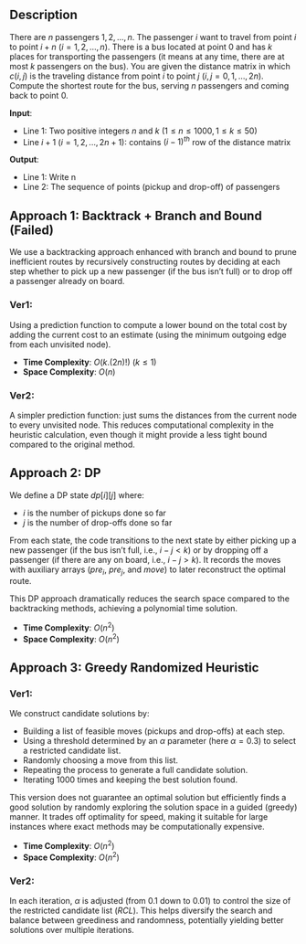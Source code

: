 ## Description
There are $n$ passengers $1, 2, ..., n$. The passenger $i$ want to travel from point $i$ to point $i + n$ $(i = 1,2,…,n)$. There is a bus located at point $0$ and has $k$ places for transporting the passengers (it means at any time, there are at most $k$ passengers on the bus). You are given the distance matrix in which $c(i,j)$ is the traveling distance from point $i$ to point $j$ $(i, j = 0,1,…, 2n)$. Compute the shortest route for the bus, serving $n$ passengers and coming back to point $0$.

**Input**: 
- Line $1$: Two positive integers $n$ and $k$ $(1 \leq n \leq 1000, 1 \leq k \leq 50)$
- Line $i+1$ $(i = 1, 2, ..., 2n+1)$: contains $(i-1)^{th}$ row of the distance matrix

**Output**: 
- Line $1$: Write n 
- Line $2$: The sequence of points (pickup and drop-off) of passengers
## Approach 1: Backtrack + Branch and Bound (Failed)
We use a backtracking approach enhanced with branch and bound to prune inefficient routes by recursively constructing routes by deciding at each step whether to pick up a new passenger (if the bus isn’t full) or to drop off a passenger already on board.

### Ver1:
Using a prediction function to compute a lower bound on the total cost by adding the current cost to an estimate (using the minimum outgoing edge from each unvisited node).
- **Time Complexity**: $O(k.(2n)!)$ $(k \leq 1)$
- **Space Complexity**: $O(n)$

### Ver2:
A simpler prediction function: just sums the distances from the current node to every unvisited node. This reduces computational complexity in the heuristic calculation, even though it might provide a less tight bound compared to the original method.

## Approach 2: DP
We define a DP state $dp[i][j]$ where:
- $i$ is the number of pickups done so far
- $j$ is the number of drop-offs done so far

From each state, the code transitions to the next state by either picking up a new passenger (if the bus isn’t full, i.e., $i - j < k$) or by dropping off a passenger (if there are any on board, i.e., $i - j > k$).
It records the moves with auxiliary arrays ($pre_i$, $pre_j$, and $move$) to later reconstruct the optimal route.

This DP approach dramatically reduces the search space compared to the backtracking methods, achieving a polynomial time solution.

- **Time Complexity**: $O(n^2)$
- **Space Complexity**: $O(n^2)$

## Approach 3: Greedy Randomized Heuristic 

### Ver1:
We construct candidate solutions by:
- Building a list of feasible moves (pickups and drop-offs) at each step.
- Using a threshold determined by an $\alpha$ parameter (here $\alpha=0.3$) to select a restricted candidate list.
- Randomly choosing a move from this list.
- Repeating the process to generate a full candidate solution.
- Iterating 1000 times and keeping the best solution found.

This version does not guarantee an optimal solution but efficiently finds a good solution by randomly exploring the solution space in a guided (greedy) manner. It trades off optimality for speed, making it suitable for large instances where exact methods may be computationally expensive.

- **Time Complexity**: $O(n^2)$
- **Space Complexity**: $O(n^2)$

### Ver2: 
In each iteration, $\alpha$ is adjusted (from $0.1$ down to $0.01$) to control the size of the restricted candidate list ($RCL$). This helps diversify the search and balance between greediness and randomness, potentially yielding better solutions over multiple iterations.
